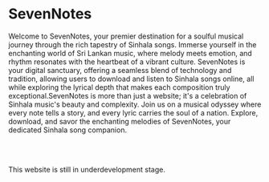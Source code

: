 # SevenNotes
Welcome to SevenNotes, your premier destination for a soulful musical journey through the rich tapestry of Sinhala songs. Immerse yourself in the enchanting world of Sri Lankan music, where melody meets emotion, and rhythm resonates with the heartbeat of a vibrant culture. SevenNotes is your digital sanctuary, offering a seamless blend of technology and tradition, allowing users to download and listen to Sinhala songs online, all while exploring the lyrical depth that makes each composition truly exceptional.SevenNotes is more than just a website; it's a celebration of Sinhala music's beauty and complexity. Join us on a musical odyssey where every note tells a story, and every lyric carries the soul of a nation. Explore, download, and savor the enchanting melodies of SevenNotes, your dedicated Sinhala song companion.

<br>
<br>

This website is still in underdevelopment stage.
